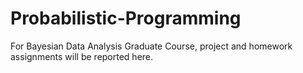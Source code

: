 # Probabilistic-Programming

For Bayesian Data Analysis Graduate Course, project and homework assignments will be reported here.
